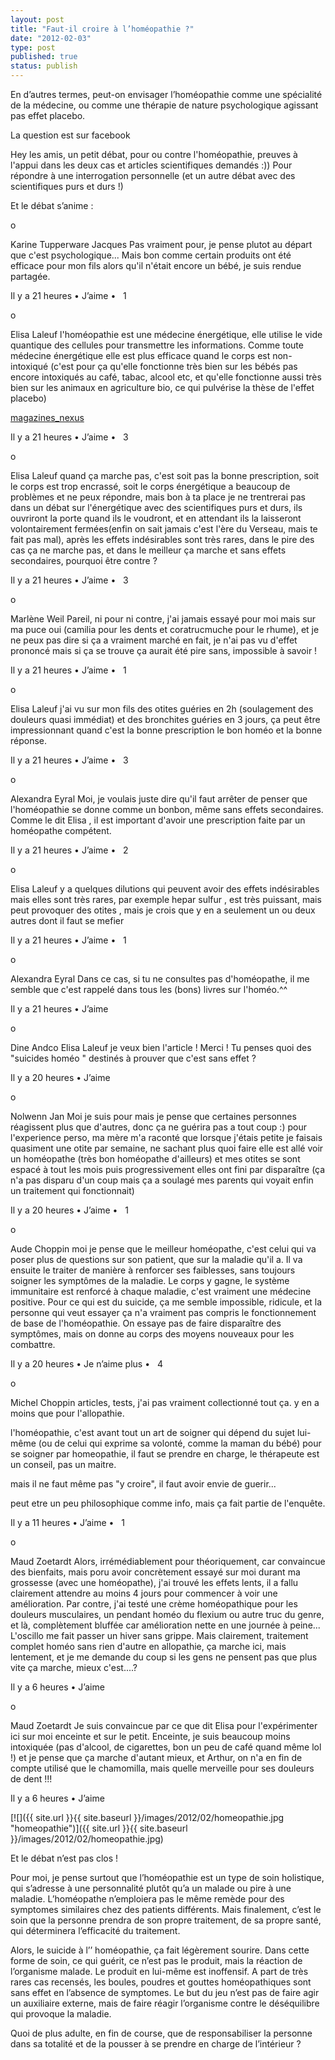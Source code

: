 ```yaml
---
layout: post
title: "Faut-il croire à l’homéopathie ?"
date: "2012-02-03"
type: post
published: true
status: publish
---
```


En d’autres termes, peut-on envisager l’homéopathie comme une spécialité de la médecine, ou comme une thérapie de nature psychologique agissant pas effet placebo.

La question est sur facebook

Hey les amis, un petit débat, pour ou contre l'homéopathie, preuves à l'appui dans les deux cas et articles scientifiques demandés :)) Pour répondre à une interrogation personnelle (et un autre débat avec des scientifiques purs et durs !)

Et le débat s’anime :

o

Karine Tupperware Jacques Pas vraiment pour, je pense plutot au départ que c'est psychologique... Mais bon comme certain produits ont été efficace pour mon fils alors qu'il n'était encore un bébé, je suis rendue partagée.

Il y a 21 heures • J’aime •   1

o

Elisa Laleuf l'homéopathie est une médecine énergétique, elle utilise le vide quantique des cellules pour transmettre les informations. Comme toute médecine énergétique elle est plus efficace quand le corps est non-intoxiqué (c'est pour ça qu'elle fonctionne très bien sur les bébés pas encore intoxiqués au café, tabac, alcool etc, et qu'elle fonctionne aussi très bien sur les animaux en agriculture bio, ce qui pulvérise la thèse de l'effet placebo)

[magazines\_nexus](http://nexus.fr/magazines_nexus.php?nomag=72&bornedebut=77&bornefin=72&nbanciens=77&PHPSESSID=bd37d8d8b14962eeda09014bdd0bef28 "nexus magazine")

Il y a 21 heures • J’aime •   3

o

Elisa Laleuf quand ça marche pas, c'est soit pas la bonne prescription, soit le corps est trop encrassé, soit le corps énergétique a beaucoup de problèmes et ne peux répondre, mais bon à ta place je ne trentrerai pas dans un débat sur l'énergétique avec des scientifiques purs et durs, ils ouvriront la porte quand ils le voudront, et en attendant ils la laisseront volontairement fermées(enfin on sait jamais c'est l'ère du Verseau, mais te fait pas mal), après les effets indésirables sont très rares, dans le pire des cas ça ne marche pas, et dans le meilleur ça marche et sans effets secondaires, pourquoi être contre ?

Il y a 21 heures • J’aime •   3

o

Marlène Weil Pareil, ni pour ni contre, j'ai jamais essayé pour moi mais sur ma puce oui (camilia pour les dents et coratrucmuche pour le rhume), et je ne peux pas dire si ça a vraiment marché en fait, je n'ai pas vu d'effet prononcé mais si ça se trouve ça aurait été pire sans, impossible à savoir !

Il y a 21 heures • J’aime •   1

o

Elisa Laleuf j'ai vu sur mon fils des otites guéries en 2h (soulagement des douleurs quasi immédiat) et des bronchites guéries en 3 jours, ça peut être impressionnant quand c'est la bonne prescription le bon homéo et la bonne réponse.

Il y a 21 heures • J’aime •   3

o

Alexandra Eyral Moi, je voulais juste dire qu'il faut arrêter de penser que l'homéopathie se donne comme un bonbon, même sans effets secondaires. Comme le dit Elisa , il est important d'avoir une prescription faite par un homéopathe compétent.

Il y a 21 heures • J’aime •   2

o

Elisa Laleuf y a quelques dilutions qui peuvent avoir des effets indésirables mais elles sont très rares, par exemple hepar sulfur , est très puissant, mais peut provoquer des otites , mais je crois que y en a seulement un ou deux autres dont il faut se mefier

Il y a 21 heures • J’aime •   1

o

Alexandra Eyral Dans ce cas, si tu ne consultes pas d'homéopathe, il me semble que c'est rappelé dans tous les (bons) livres sur l'homéo.^^

Il y a 21 heures • J’aime

o

Dine Andco ‎Elisa Laleuf je veux bien l'article ! Merci ! Tu penses quoi des "suicides homéo " destinés à prouver que c'est sans effet ?

Il y a 20 heures • J’aime

o

Nolwenn Jan Moi je suis pour mais je pense que certaines personnes réagissent plus que d'autres, donc ça ne guérira pas a tout coup :) pour l'experience perso, ma mère m'a raconté que lorsque j'étais petite je faisais quasiment une otite par semaine, ne sachant plus quoi faire elle est allé voir un homéopathe (très bon homéopathe d'ailleurs) et mes otites se sont espacé à tout les mois puis progressivement elles ont fini par disparaître (ça n'a pas disparu d'un coup mais ça a soulagé mes parents qui voyait enfin un traitement qui fonctionnait)

Il y a 20 heures • J’aime •   1

o

Aude Choppin moi je pense que le meilleur homéopathe, c'est celui qui va poser plus de questions sur son patient, que sur la maladie qu'il a. Il va ensuite le traiter de manière à renforcer ses faiblesses, sans toujours soigner les symptômes de la maladie. Le corps y gagne, le système immunitaire est renforcé à chaque maladie, c'est vraiment une médecine positive. Pour ce qui est du suicide, ça me semble impossible, ridicule, et la personne qui veut essayer ça n'a vraiment pas compris le fonctionnement de base de l'homéopathie. On essaye pas de faire disparaître des symptômes, mais on donne au corps des moyens nouveaux pour les combattre.

Il y a 20 heures • Je n’aime plus •   4

o

Michel Choppin articles, tests, j'ai pas vraiment collectionné tout ça. y en a moins que pour l'allopathie.

l'homéopathie, c'est avant tout un art de soigner qui dépend du sujet lui-même (ou de celui qui exprime sa volonté, comme la maman du bébé) pour se soigner par homeopathie, il faut se prendre en charge, le thérapeute est un conseil, pas un maitre.

mais il ne faut même pas "y croire", il faut avoir envie de guerir...

peut etre un peu philosophique comme info, mais ça fait partie de l'enquête.

Il y a 11 heures • J’aime •   1

o

Maud Zoetardt Alors, irrémédiablement pour théoriquement, car convaincue des bienfaits, mais poru avoir concrètement essayé sur moi durant ma grossesse (avec une homéopathe), j'ai trouvé les effets lents, il a fallu clairement attendre au moins 4 jours pour commencer à voir une amélioration. Par contre, j'ai testé une crème homéopathique pour les douleurs musculaires, un pendant homéo du flexium ou autre truc du genre, et là, complètement bluffée car amélioration nette en une journée à peine... L'oscillo me fait passer un hiver sans grippe. Mais clairement, traitement complet homéo sans rien d'autre en allopathie, ça marche ici, mais lentement, et je me demande du coup si les gens ne pensent pas que plus vite ça marche, mieux c'est....?

Il y a 6 heures • J’aime

o

Maud Zoetardt Je suis convaincue par ce que dit Elisa pour l'expérimenter ici sur moi enceinte et sur le petit. Enceinte, je suis beaucoup moins intoxiquée (pas d'alcool, de cigarettes, bon un peu de café quand même lol !) et je pense que ça marche d'autant mieux, et Arthur, on n'a en fin de compte utilisé que le chamomilla, mais quelle merveille pour ses douleurs de dent !!!

Il y a 6 heures • J’aime

[![]({{ site.url }}{{ site.baseurl }}/images/2012/02/homeopathie.jpg "homeopathie")]({{ site.url }}{{ site.baseurl }}/images/2012/02/homeopathie.jpg)

Et le débat n’est pas clos !

Pour moi, je pense surtout que l’homéopathie est un type de soin holistique, qui s’adresse à une personnalité plutôt qu’a un malade ou pire à une maladie. L’homéopathe n’emploiera pas le même remède pour des symptomes similaires chez des patients différents. Mais finalement, c’est le soin que la personne prendra de son propre traitement, de sa propre santé, qui déterminera l’efficacité du traitement.

Alors, le suicide à l’’ homéopathie, ça fait légèrement sourire. Dans cette forme de soin, ce qui guérit, ce n’est pas le produit, mais la réaction de l’organisme malade. Le produit en lui-même est inoffensif. A part de très rares cas recensés, les boules, poudres et gouttes homéopathiques sont sans effet en l’absence de symptomes. Le but du jeu n’est pas de faire agir un auxiliaire externe, mais de faire réagir l’organisme contre le déséquilibre qui provoque la maladie.

Quoi de plus adulte, en fin de course, que de responsabiliser la personne dans sa totalité et de la pousser à se prendre en charge de l’intérieur ?
